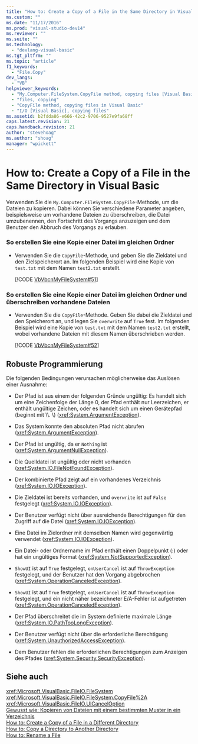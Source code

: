 ```yaml
---
title: "How to: Create a Copy of a File in the Same Directory in Visual Basic | Microsoft Docs"
ms.custom: ""
ms.date: "11/17/2016"
ms.prod: "visual-studio-dev14"
ms.reviewer: ""
ms.suite: ""
ms.technology: 
  - "devlang-visual-basic"
ms.tgt_pltfrm: ""
ms.topic: "article"
f1_keywords: 
  - "File.Copy"
dev_langs: 
  - "VB"
helpviewer_keywords: 
  - "My.Computer.FileSystem.CopyFile method, copying files [Visual Basic]"
  - "files, copying"
  - "CopyFile method, copying files in Visual Basic"
  - "I/O [Visual Basic], copying files"
ms.assetid: b2fdda86-e666-42c2-9706-9527e9fa68ff
caps.latest.revision: 21
caps.handback.revision: 21
author: "stevehoag"
ms.author: "shoag"
manager: "wpickett"
---
```

# How to: Create a Copy of a File in the Same Directory in Visual Basic
Verwenden Sie die `My.Computer.FileSystem.CopyFile`\-Methode, um die Dateien zu kopieren.  Dabei können Sie verschiedene Parameter angeben, beispielsweise um vorhandene Dateien zu überschreiben, die Datei umzubenennen, den Fortschritt des Vorgangs anzuzeigen und dem Benutzer den Abbruch des Vorgangs zu erlauben.  
  
### So erstellen Sie eine Kopie einer Datei im gleichen Ordner  
  
-   Verwenden Sie die `CopyFile`\-Methode, und geben Sie die Zieldatei und den Zielspeicherort an.  Im folgenden Beispiel wird eine Kopie von `test.txt` mit dem Namen `test2.txt` erstellt.  
  
     [!CODE [VbVbcnMyFileSystem#51](../CodeSnippet/VS_Snippets_VBCSharp/VbVbcnMyFileSystem#51)]  
  
### So erstellen Sie eine Kopie einer Datei im gleichen Ordner und überschreiben vorhandene Dateien  
  
-   Verwenden Sie die `CopyFile`\-Methode. Geben Sie dabei die Zieldatei und den Speicherort an, und legen Sie `overwrite` auf `True` fest.  Im folgenden Beispiel wird eine Kopie von `test.txt` mit dem Namen `test2.txt` erstellt, wobei vorhandene Dateien mit diesem Namen überschrieben werden.  
  
     [!CODE [VbVbcnMyFileSystem#52](../CodeSnippet/VS_Snippets_VBCSharp/VbVbcnMyFileSystem#52)]  
  
## Robuste Programmierung  
 Die folgenden Bedingungen verursachen möglicherweise das Auslösen einer Ausnahme:  
  
-   Der Pfad ist aus einem der folgenden Gründe ungültig: Es handelt sich um eine Zeichenfolge der Länge 0, der Pfad enthält nur Leerzeichen, er enthält ungültige Zeichen, oder es handelt sich um einen Gerätepfad \(beginnt mit \\\\.  \\\) \(<xref:System.ArgumentException>\).  
  
-   Das System konnte den absoluten Pfad nicht abrufen \(<xref:System.ArgumentException>\).  
  
-   Der Pfad ist ungültig, da er `Nothing` ist \(<xref:System.ArgumentNullException>\).  
  
-   Die Quelldatei ist ungültig oder nicht vorhanden \(<xref:System.IO.FileNotFoundException>\).  
  
-   Der kombinierte Pfad zeigt auf ein vorhandenes Verzeichnis \(<xref:System.IO.IOException>\).  
  
-   Die Zieldatei ist bereits vorhanden, und `overwrite` ist auf `False` festgelegt \(<xref:System.IO.IOException>\).  
  
-   Der Benutzer verfügt nicht über ausreichende Berechtigungen für den Zugriff auf die Datei \(<xref:System.IO.IOException>\).  
  
-   Eine Datei im Zielordner mit demselben Namen wird gegenwärtig verwendet \(<xref:System.IO.IOException>\).  
  
-   Ein Datei\- oder Ordnername im Pfad enthält einen Doppelpunkt \(:\) oder hat ein ungültiges Format \(<xref:System.NotSupportedException>\).  
  
-   `ShowUI` ist auf `True` festgelegt, `onUserCancel` ist auf `ThrowException` festgelegt, und der Benutzer hat den Vorgang abgebrochen \(<xref:System.OperationCanceledException>\).  
  
-   `ShowUI` ist auf `True` festgelegt, `onUserCancel` ist auf `ThrowException` festgelegt, und ein nicht näher bezeichneter E\/A\-Fehler ist aufgetreten \(<xref:System.OperationCanceledException>\).  
  
-   Der Pfad überschreitet die im System definierte maximale Länge \(<xref:System.IO.PathTooLongException>\).  
  
-   Der Benutzer verfügt nicht über die erforderliche Berechtigung \(<xref:System.UnauthorizedAccessException>\).  
  
-   Dem Benutzer fehlen die erforderlichen Berechtigungen zum Anzeigen des Pfades \(<xref:System.Security.SecurityException>\).  
  
## Siehe auch  
 <xref:Microsoft.VisualBasic.FileIO.FileSystem>   
 <xref:Microsoft.VisualBasic.FileIO.FileSystem.CopyFile%2A>   
 <xref:Microsoft.VisualBasic.FileIO.UICancelOption>   
 [Gewusst wie: Kopieren von Dateien mit einem bestimmten Muster in ein Verzeichnis](../../../../visual-basic/developing-apps/programming/drives-directories-files/how-to-copy-files-with-a-specific-pattern-to-a-directory.md)   
 [How to: Create a Copy of a File in a Different Directory](../../../../visual-basic/developing-apps/programming/drives-directories-files/how-to-create-a-copy-of-a-file-in-a-different-directory.md)   
 [How to: Copy a Directory to Another Directory](../../../../visual-basic/developing-apps/programming/drives-directories-files/how-to-copy-a-directory-to-another-directory.md)   
 [How to: Rename a File](../../../../visual-basic/developing-apps/programming/drives-directories-files/how-to-rename-a-file.md)